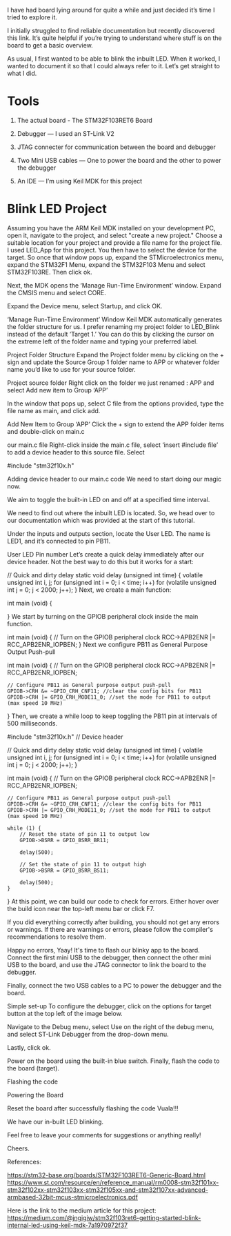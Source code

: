 I have had board lying around for quite a while and just decided it’s time I tried to explore it.

I initially struggled to find reliable documentation but recently discovered this link. It’s quite helpful if you’re trying to understand where stuff is on the board to get a basic overview.

As usual, I first wanted to be able to blink the inbuilt LED. When it worked, I wanted to document it so that I could always refer to it. Let’s get straight to what I did.


# Tools

1. The actual board - The STM32F103RET6 Board

2. Debugger — I used an ST-Link V2

3. JTAG connecter for communication between the board and debugger

4. Two Mini USB cables — One to power the board and the other to power the debugger

5. An IDE — I’m using Keil MDK for this project

# Blink LED Project
Assuming you have the ARM Keil MDK installed on your development PC, open it, navigate to the project, and select "create a new project."
Choose a suitable location for your project and provide a file name for the project file. I used LED_App for this project.
You then have to select the device for the target. So once that window pops up, expand the STMicroelectronics menu, expand the STM32F1 Menu, expand the STM32F103 Menu and select STM32F103RE. Then click ok.

Next, the MDK opens the ‘Manage Run-Time Environment’ window. Expand the CMSIS menu and select CORE.

Expand the Device menu, select Startup, and click OK.


‘Manage Run-Time Environment’ Window
Keil MDK automatically generates the folder structure for us. I prefer renaming my project folder to LED_Blink instead of the default ‘Target 1.’ You can do this by clicking the cursor on the extreme left of the folder name and typing your preferred label.


Project Folder Structure
Expand the Project folder menu by clicking on the + sign and update the Source Group 1 folder name to APP or whatever folder name you’d like to use for your source folder.


Project source folder
Right click on the folder we just renamed : APP and select Add new item to Group ‘APP’

In the window that pops up, select C file from the options provided, type the file name as main, and click add.


Add New Item to Group ‘APP’
Click the + sign to extend the APP folder items and double-click on main.c


our main.c file
Right-click inside the main.c file, select ‘insert #include file’ to add a device header to this source file. Select

#include "stm32f10x.h"

Adding device header to our main.c code
We need to start doing our magic now.

We aim to toggle the built-in LED on and off at a specified time interval.

We need to find out where the inbuilt LED is located. So, we head over to our documentation which was provided at the start of this tutorial.

Under the inputs and outputs section, locate the User LED. The name is LED1, and it’s connected to pin PB11.


User LED Pin number
Let’s create a quick delay immediately after our device header. Not the best way to do this but it works for a start:

// Quick and dirty delay
static void delay (unsigned int time) {
  volatile unsigned int i, j;
    for (unsigned int i = 0; i < time; i++)
        for (volatile unsigned int j = 0; j < 2000; j++);
}
Next, we create a main function:

int main (void) {

}
We start by turning on the GPIOB peripheral clock inside the main function.

int main (void) {
    // Turn on the GPIOB peripheral clock
    RCC->APB2ENR |= RCC_APB2ENR_IOPBEN;
}
Next we configure PB11 as General Purpose Output Push-pull

int main (void) {
    // Turn on the GPIOB peripheral clock
    RCC->APB2ENR |= RCC_APB2ENR_IOPBEN;
    
    // Configure PB11 as General purpose output push-pull 
    GPIOB->CRH &= ~GPIO_CRH_CNF11; //clear the config bits for PB11
    GPIOB->CRH |= GPIO_CRH_MODE11_0; //set the mode for PB11 to output (max speed 10 MHz)

    
}
Then, we create a while loop to keep toggling the PB11 pin at intervals of 500 milliseconds.

#include "stm32f10x.h"                  // Device header


// Quick and dirty delay
static void delay (unsigned int time) {
  volatile unsigned int i, j;
    for (unsigned int i = 0; i < time; i++)
        for (volatile unsigned int j = 0; j < 2000; j++);
}

int main (void) {
    // Turn on the GPIOB peripheral clock
    RCC->APB2ENR |= RCC_APB2ENR_IOPBEN;

    // Configure PB11 as General purpose output push-pull 
    GPIOB->CRH &= ~GPIO_CRH_CNF11; //clear the config bits for PB11
    GPIOB->CRH |= GPIO_CRH_MODE11_0; //set the mode for PB11 to output (max speed 10 MHz)

    while (1) {
        // Reset the state of pin 11 to output low
        GPIOB->BSRR = GPIO_BSRR_BR11;

        delay(500);

        // Set the state of pin 11 to output high
        GPIOB->BSRR = GPIO_BSRR_BS11;

        delay(500);
    }

    
}
At this point, we can build our code to check for errors. Either hover over the build icon near the top-left menu bar or click F7.

If you did everything correctly after building, you should not get any errors or warnings. If there are warnings or errors, please follow the compiler's recommendations to resolve them.


Happy no errors, Yaay!
It's time to flash our blinky app to the board. Connect the first mini USB to the debugger, then connect the other mini USB to the board, and use the JTAG connector to link the board to the debugger.

Finally, connect the two USB cables to a PC to power the debugger and the board.


Simple set-up
To configure the debugger, click on the options for target button at the top left of the image below.


Navigate to the Debug menu, select Use on the right of the debug menu, and select ST-Link Debugger from the drop-down menu.


Lastly, click ok.

Power on the board using the built-in blue switch. Finally, flash the code to the board (target).


Flashing the code

Powering the Board

Reset the board after successfully flashing the code
Vuala!!!

We have our in-built LED blinking.

Feel free to leave your comments for suggestions or anything really!

Cheers.

References:

https://stm32-base.org/boards/STM32F103RET6-Generic-Board.html
https://www.st.com/resource/en/reference_manual/rm0008-stm32f101xx-stm32f102xx-stm32f103xx-stm32f105xx-and-stm32f107xx-advanced-armbased-32bit-mcus-stmicroelectronics.pdf

Here is the link to the medium article for this project:
https://medium.com/@jngigiw/stm32f103ret6-getting-started-blink-internal-led-using-keil-mdk-7a1970972f37